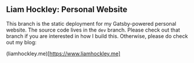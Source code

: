 ## Liam Hockley: Personal Website

This branch is the static deployment for my Gatsby-powered personal website.
The source code lives in the `dev` branch. Please check out that branch if you 
are interested in how I build this. Otherwise, please do check out my blog:

(liamhockley.me)[https://www.liamhockley.me]
